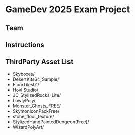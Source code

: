 # GameDev 2025 Exam Project

## Team

## Instructions

## ThirdParty Asset List

  - Skyboxes/
  - DesertKits64\_Sample/
  - FloorTiles01/
  - Hovl Studio/
  - JC\_StylizedRocks\_Lite/
  - LowlyPoly/
  - Monster\_Ghosts\_FREE/
  - SkymonIconPackFree/
  - stone\_floor\_texture/
  - StylizedHandPaintedDungeon(Free)/
  - WizardPolyArt/
